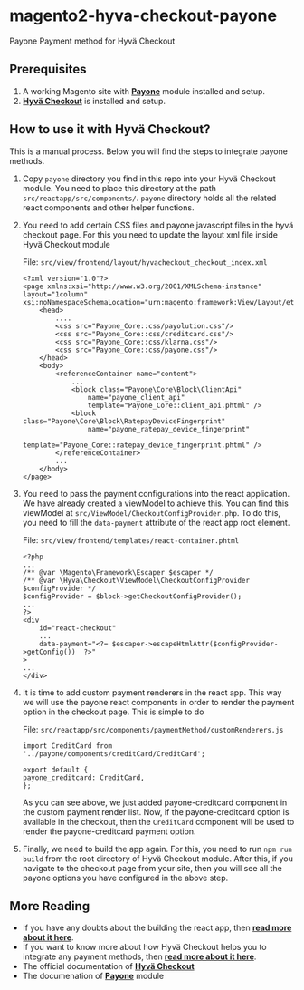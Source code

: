 # magento2-hyva-checkout-payone
Payone Payment method for Hyvä Checkout

## Prerequisites

1. A working Magento site with **[Payone](https://github.com/PAYONE-GmbH/magento-2)** module installed and setup.
2. **[Hyvä Checkout](https://github.com/hyva-themes/magento2-hyva-checkout)** is installed and setup.

## How to use it with Hyvä Checkout?
This is a manual process. Below you will find the steps to integrate payone methods.

1. Copy `payone` directory you find in this repo into your Hyvä Checkout module. You need to place this directory at the path `src/reactapp/src/components/`. `payone` directory holds all the related react components and other helper functions.

2. You need to add certain CSS files and payone javascript files in the
hyvä checkout page. For this you need to update the layout xml file inside Hyvä Checkout module

    File: `src/view/frontend/layout/hyvacheckout_checkout_index.xml`
    ```
    <?xml version="1.0"?>
    <page xmlns:xsi="http://www.w3.org/2001/XMLSchema-instance" layout="1column" xsi:noNamespaceSchemaLocation="urn:magento:framework:View/Layout/etc/page_configuration.xsd">
        <head>
            ....
            <css src="Payone_Core::css/payolution.css"/>
            <css src="Payone_Core::css/creditcard.css"/>
            <css src="Payone_Core::css/klarna.css"/>
            <css src="Payone_Core::css/payone.css"/>
        </head>
        <body>
            <referenceContainer name="content">
                ...
                <block class="Payone\Core\Block\ClientApi"
                    name="payone_client_api"
                    template="Payone_Core::client_api.phtml" />
                <block class="Payone\Core\Block\RatepayDeviceFingerprint"
                    name="payone_ratepay_device_fingerprint"
                    template="Payone_Core::ratepay_device_fingerprint.phtml" />
            </referenceContainer>
            ...
        </body>
    </page>
    ```

3. You need to pass the payment configurations into the react application. We have already created a viewModel to achieve this. You can find this viewModel at `src/ViewModel/CheckoutConfigProvider.php`. To do this, you need to fill the `data-payment` attribute of the react app root element.

    File: `src/view/frontend/templates/react-container.phtml`
    ```
    <?php
    ...
    /** @var \Magento\Framework\Escaper $escaper */
    /** @var \Hyva\Checkout\ViewModel\CheckoutConfigProvider $configProvider */
    $configProvider = $block->getCheckoutConfigProvider();
    ...
    ?>
    <div
        id="react-checkout"
        ...
        data-payment="<?= $escaper->escapeHtmlAttr($configProvider->getConfig())  ?>"
    >
    ...
    </div>
    ```

4. It is time to add custom payment renderers in the react app. This way we will use the payone react components in order to render the payment option in the checkout page. This is simple to do

    File: `src/reactapp/src/components/paymentMethod/customRenderers.js`

    ```
    import CreditCard from '../payone/components/creditCard/CreditCard';

    export default {
    payone_creditcard: CreditCard,
    };
    ```
    As you can see above, we just added payone-creditcard component in the custom payment render list. Now, if the payone-creditcard option is available in the checkout, then the `CreditCard` component will be used to render the payone-creditcard payment option.

5. Finally, we need to build the app again. For this, you need to run `npm run build` from the root directory of Hyvä Checkout module. After this, if you navigate to the checkout page from your site, then you will see all the payone options you have configured in the above step.

## More Reading

- If you have any doubts about the building the react app, then **[read more about it here](https://hyva-themes.github.io/magento2-hyva-checkout/build/)**.
- If you want to know more about how Hyvä Checkout helps you to integrate any payment methods, then **[read more about it here](https://hyva-themes.github.io/magento2-hyva-checkout/payment-integration/)**.
- The official documentation of **[Hyvä Checkout](https://hyva-themes.github.io/magento2-hyva-checkout)**
- The documenation of **[Payone](https://github.com/PAYONE-GmbH/magento-2)** module
